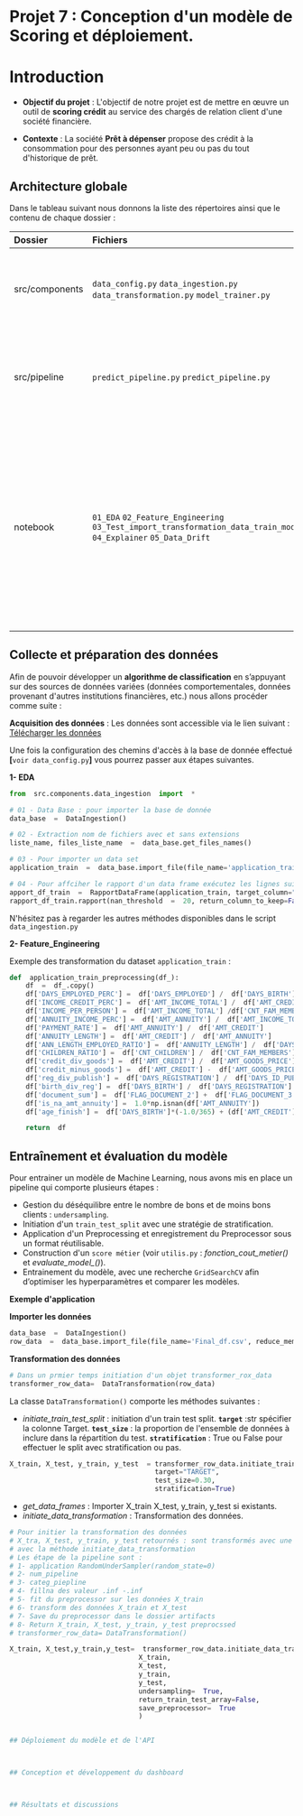 # Projet 7 : Conception d'un modèle de Scoring et déploiement.

# Introduction

- **Objectif du projet** : L'objectif de notre projet est de mettre en œuvre un outil de **scoring crédit** au service des chargés de relation client d'une société financière. 

- **Contexte** : La société **Prêt à dépenser** propose des crédit à la consommation pour des personnes ayant peu ou pas du tout d'historique de prêt. 



## Architecture globale

Dans le tableau suivant nous donnons la liste des répertoires ainsi que le contenu de chaque dossier : 

|Dossier|Fichiers|Utilisation|Details|
|:---|:---|:---|:---|
|src/components |`data_config.py` `data_ingestion.py` `data_transformation.py` `model_trainer.py`|configuration des liens pour accéder aux données, configuration des sous dossiers |acquisition des données + transformation + training|
|src/pipeline|`predict_pipeline.py` `predict_pipeline.py`|Récupération des données d'un client, et calcul de la probabilité qu’un client rembourse son crédit.|Sélectionner les données du client avec son identifient unique + Preprocessing + Predict|
|notebook|`01_EDA` `02_Feature_Engineering` `03_Test_import_transformation_data_train_model` `04_Explainer` `05_Data_Drift`|Analyse exploratoire, préparation des données et features engineering, transformation des données et modélisation | Adaptation d'un kernel pour les besoins de notre mission, il s'agit de toutes les étapes de la construction du modèle du prétraitement des données au calcul de la probabilité de solvabilité en terminant pour l'analyse du data drift | 

## Collecte et préparation des données
Afin de pouvoir développer un **algorithme de classification** en s’appuyant sur des sources de données variées (données comportementales, données provenant d'autres institutions financières, etc.) nous allons procéder comme suite : 

**Acquisition des données** : Les données sont accessible via le lien suivant : [Télécharger les données](https://www.kaggle.com/c/home-credit-default-risk/data)

Une fois la configuration des chemins d'accès à la base de donnée effectué **[**`voir data_config.py`**]** vous pourrez passer aux étapes suivantes. 

**1- EDA**
```python
from  src.components.data_ingestion  import  *

# 01 - Data Base : pour importer la base de donnée
data_base  =  DataIngestion()

# 02 - Extraction nom de fichiers avec et sans extensions
liste_name, files_liste_name  =  data_base.get_files_names()

# 03 - Pour importer un data set 
application_train  =  data_base.import_file(file_name='application_train.csv', reduce_memory_usage  =  False, number_of_rows=None)

# 04 - Pour affciher le rapport d'un data frame exécutez les lignes suivantes
apport_df_train  =  RapportDataFrame(application_train, target_column="TARGET", ID_Columns=["SK_ID_CURR", "SK_ID_BUREAU"])
rapport_df_train.rapport(nan_threshold  =  20, return_column_to_keep=False, print_rapport  =  True)
```
N'hésitez pas à regarder les autres méthodes disponibles dans le script `data_ingestion.py` 

**2- Feature_Engineering**

Exemple des transformation du dataset `application_train` : 

```python
def  application_train_preprocessing(df_):
	df  =  df_.copy()
	df['DAYS_EMPLOYED_PERC'] =  df['DAYS_EMPLOYED'] /  df['DAYS_BIRTH']
	df['INCOME_CREDIT_PERC'] =  df['AMT_INCOME_TOTAL'] /  df['AMT_CREDIT']
	df['INCOME_PER_PERSON'] =  df['AMT_INCOME_TOTAL'] /df['CNT_FAM_MEMBERS']
	df['ANNUITY_INCOME_PERC'] =  df['AMT_ANNUITY'] /  df['AMT_INCOME_TOTAL']
	df['PAYMENT_RATE'] =  df['AMT_ANNUITY'] /  df['AMT_CREDIT']
	df['ANNUITY_LENGTH'] =  df['AMT_CREDIT'] /  df['AMT_ANNUITY']
	df['ANN_LENGTH_EMPLOYED_RATIO'] =  df['ANNUITY_LENGTH'] /  df['DAYS_EMPLOYED']
	df['CHILDREN_RATIO'] =  df['CNT_CHILDREN'] /  df['CNT_FAM_MEMBERS']
	df['credit_div_goods'] =  df['AMT_CREDIT'] /  df['AMT_GOODS_PRICE']
	df['credit_minus_goods'] =  df['AMT_CREDIT'] -  df['AMT_GOODS_PRICE']
	df['reg_div_publish'] =  df['DAYS_REGISTRATION'] /  df['DAYS_ID_PUBLISH']
	df['birth_div_reg'] =  df['DAYS_BIRTH'] /  df['DAYS_REGISTRATION']
	df['document_sum'] =  df['FLAG_DOCUMENT_2'] +  df['FLAG_DOCUMENT_3'] +  df['FLAG_DOCUMENT_4'] +  df['FLAG_DOCUMENT_5'] +  df['FLAG_DOCUMENT_6'] +  df['FLAG_DOCUMENT_7'] +  df['FLAG_DOCUMENT_8'] +  df['FLAG_DOCUMENT_9'] +  df['FLAG_DOCUMENT_10'] +  df['FLAG_DOCUMENT_11'] +  df['FLAG_DOCUMENT_12'] +  df['FLAG_DOCUMENT_13'] +  df['FLAG_DOCUMENT_14'] + df['FLAG_DOCUMENT_15'] +  df['FLAG_DOCUMENT_16'] +  df['FLAG_DOCUMENT_17'] + df['FLAG_DOCUMENT_18'] + df['FLAG_DOCUMENT_19'] +  df['FLAG_DOCUMENT_20'] + df['FLAG_DOCUMENT_21']
	df['is_na_amt_annuity'] =  1.0*np.isnan(df['AMT_ANNUITY'])
	df['age_finish'] =  df['DAYS_BIRTH']*(-1.0/365) + (df['AMT_CREDIT']/df['AMT_ANNUITY']) *(1.0/12) #how old when finish

	return  df
```


## Entraînement et évaluation du modèle

Pour entrainer un modèle de Machine Learning, nous avons mis en place un pipeline qui comporte plusieurs étapes : 

 - Gestion du déséquilibre entre le nombre de bons et de moins bons clients : `undersampling`.
 - Initiation d'un `train_test_split` avec une stratégie de stratification.
 - Application d'un Preprocessing et enregistrement du Preprocessor sous un format réutilisable.  
 - Construction d'un `score métier` (voir `utilis.py` : *fonction_cout_metier()* et *evaluate_model_()*).
 - Entrainement du modèle, avec une recherche `GridSearchCV` afin d’optimiser les hyperparamètres et comparer les modèles.

**Exemple d'application**

 **Importer les données**
 ```python
 data_base  =  DataIngestion()
 row_data  =  data_base.import_file(file_name='Final_df.csv', reduce_memory_usage  =  False, number_of_rows=None)
 ```
  **Transformation des données**
```python
# Dans un prmier temps initiation d'un objet transformer_rox_data
transformer_row_data=  DataTransformation(row_data)
```  
La classe `DataTransformation()` comporte les méthodes suivantes : 

 - *initiate_train_test_split* : initiation d'un train test split.
**`target`** :str spécifier la colonne Target. 
**`test_size`** : la proportion de l'ensemble de données à inclure dans la répartition du test.
**`stratification`** : True ou False pour effectuer le split avec stratification ou pas. 

```python
X_train, X_test, y_train, y_test  = transformer_row_data.initiate_train_test_split( 
									target="TARGET", 
									test_size=0.30,
									stratification=True)
``` 

 - *get_data_frames* : Importer X_train X_test, y_train, y_test si existants. 
 - *initiate_data_transformation* : Transformation des données. 
 
```python
# Pour initier la transformation des données
# X_tra, X_test, y_train, y_test retournés : sont transformés avec une pipeline définie dans le fichier data_transformation
# avec la méthode initiate_data_transformation
# Les étape de la pipeline sont : 
# 1- application RandomUnderSampler(random_state=0)
# 2- num_pipeline
# 3- categ_piepline
# 4- fillna des valeur .inf -.inf
# 5- fit du preprocessor sur les données X_train
# 6- transform des données X_train et X_test
# 7- Save du preprocessor dans le dossier artifacts
# 8- Return X_train, X_test, y_train, y_test preprocssed
# transformer_row_data= DataTransformation()

X_train, X_test,y_train,y_test=  transformer_row_data.initiate_data_transformation(
								X_train,
								X_test,
								y_train,
								y_test,
								undersampling=  True,
								return_train_test_array=False,
								save_preprocessor=  True
								)


## Déploiement du modèle et de l'API



## Conception et développement du dashboard



## Résultats et discussions